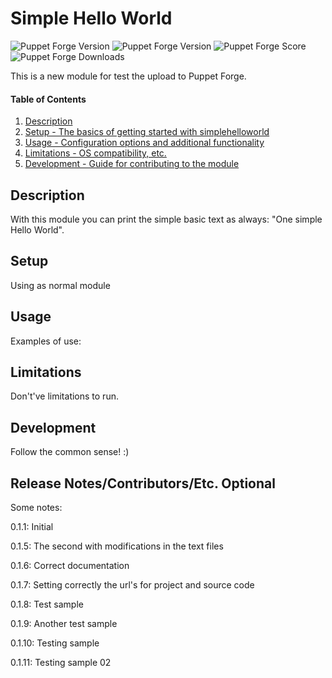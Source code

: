 # Simple Hello World

![Puppet Forge Version](https://img.shields.io/puppetforge/v/elserhumano/simplehelloworld.svg)
![Puppet Forge Version](https://img.shields.io/puppetforge/pdk-version/elserhumano/simplehelloworld.svg)
![Puppet Forge Score](https://img.shields.io/puppetforge/f/elserhumano/simplehelloworld.svg)
![Puppet Forge Downloads](http://img.shields.io/puppetforge/dt/elserhumano/simplehelloworld.svg)

This is a new module for test the upload to Puppet Forge.

#### Table of Contents

1. [Description](#description)
2. [Setup - The basics of getting started with simplehelloworld](#setup)
3. [Usage - Configuration options and additional functionality](#usage)
4. [Limitations - OS compatibility, etc.](#limitations)
5. [Development - Guide for contributing to the module](#development)

## Description

With this module you can print the simple basic text as always: "One simple Hello World".


## Setup

Using as normal module

## Usage

Examples of use:


## Limitations

Don't've limitations to run.

## Development

Follow the common sense! :)

## Release Notes/Contributors/Etc. **Optional**

Some notes:

0.1.1: Initial

0.1.5: The second with modifications in the text files

0.1.6: Correct documentation

0.1.7: Setting correctly the url's for project and source code

0.1.8: Test sample

0.1.9: Another test sample

0.1.10: Testing sample

0.1.11: Testing sample 02
